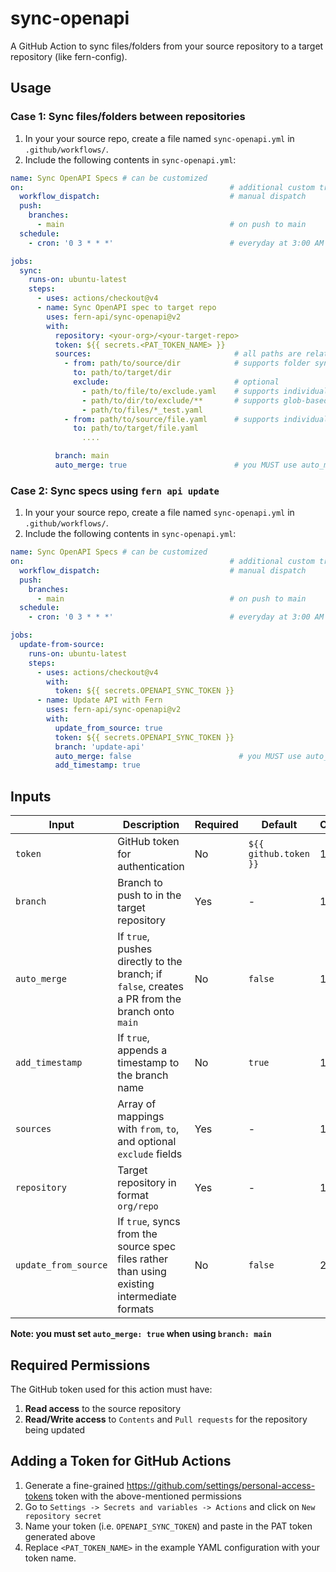 # sync-openapi

A GitHub Action to sync files/folders from your source repository to a target repository (like fern-config).

## Usage

### Case 1: Sync files/folders between repositories

1. In your your source repo, create a file named `sync-openapi.yml` in `.github/workflows/`. 
2. Include the following contents in `sync-openapi.yml`: 

```yaml
name: Sync OpenAPI Specs # can be customized
on:                                              # additional custom triggers can be configured, examples below
  workflow_dispatch:                             # manual dispatch
  push:                                          
    branches:
      - main                                     # on push to main
  schedule:
    - cron: '0 3 * * *'                          # everyday at 3:00 AM UTC

jobs:
  sync:
    runs-on: ubuntu-latest
    steps:
      - uses: actions/checkout@v4
      - name: Sync OpenAPI spec to target repo
        uses: fern-api/sync-openapi@v2
        with:
          repository: <your-org>/<your-target-repo>
          token: ${{ secrets.<PAT_TOKEN_NAME> }}
          sources:                                # all paths are relative to source repository root
            - from: path/to/source/dir            # supports folder syncing
              to: path/to/target/dir    
              exclude:                            # optional
                - path/to/file/to/exclude.yaml    # supports individual file exclusion
                - path/to/dir/to/exclude/**       # supports glob-based pattern matching
                - path/to/files/*_test.yaml
            - from: path/to/source/file.yaml      # supports individual file syncing
              to: path/to/target/file.yaml    
                ....

          branch: main
          auto_merge: true                        # you MUST use auto_merge: true with branch: main

```

### Case 2: Sync specs using `fern api update`

1. In your your source repo, create a file named `sync-openapi.yml` in `.github/workflows/`. 
2. Include the following contents in `sync-openapi.yml`: 

```yaml
name: Sync OpenAPI Specs # can be customized
on:                                              # additional custom triggers can be configured, examples below
  workflow_dispatch:                             # manual dispatch
  push:                                          
    branches:
      - main                                     # on push to main
  schedule:
    - cron: '0 3 * * *'                          # everyday at 3:00 AM UTC

jobs:
  update-from-source:
    runs-on: ubuntu-latest
    steps:
      - uses: actions/checkout@v4
        with:
          token: ${{ secrets.OPENAPI_SYNC_TOKEN }}
      - name: Update API with Fern
        uses: fern-api/sync-openapi@v2
        with:
          update_from_source: true
          token: ${{ secrets.OPENAPI_SYNC_TOKEN }}
          branch: 'update-api'
          auto_merge: false                        # you MUST use auto_merge: true with branch: main
          add_timestamp: true

```



## Inputs

| Input               | Description                                                                                                                                 | Required | Default                  | Case    |
|--------------------|---------------------------------------------------------------------------------------------------------------------------------------------|----------|---------------------------|---------|
| `token`             | GitHub token for authentication                                                                                                            | No       | `${{ github.token }}`     | 1, 2   |
| `branch`            | Branch to push to in the target repository                                                                                                 | Yes      | -                         | 1, 2   |
| `auto_merge`        | If `true`, pushes directly to the branch; if `false`, creates a PR from the branch onto `main`                                            | No       | `false`                   | 1, 2   |
| `add_timestamp`     | If `true`, appends a timestamp to the branch name                                                                                          | No       | `true`                    | 1, 2   |
| `sources`           | Array of mappings with `from`, `to`, and optional `exclude` fields                                                                         | Yes      | -                         | 1   |
| `repository`        | Target repository in format `org/repo`                                                                                                     | Yes      | -                         | 1   |
| `update_from_source`| If `true`, syncs from the source spec files rather than using existing intermediate formats                                               | No       | `false`                   | 2   |


**Note: you must set `auto_merge: true` when using `branch: main`**

## Required Permissions

The GitHub token used for this action must have:

1. **Read access** to the source repository
2. **Read/Write access** to `Contents` and `Pull requests` for the repository being updated

## Adding a Token for GitHub Actions

1. Generate a fine-grained https://github.com/settings/personal-access-tokens token with the above-mentioned permissions
2. Go to `Settings -> Secrets and variables -> Actions` and click on `New repository secret`
3. Name your token (i.e. `OPENAPI_SYNC_TOKEN`) and paste in the PAT token generated above
4. Replace `<PAT_TOKEN_NAME>` in the example YAML configuration with your token name.

